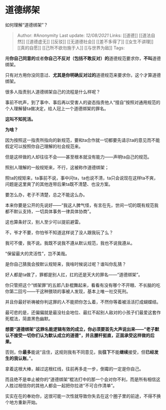 # 道德绑架
如何理解“道德绑架”？

> Author: #Anonymity 
Last update: *12/08/2021* 
Links: [[道德]]  [[道法自然]] [[道德虚无]] [[反驳]] [[无道德社会]] [[差不多得了]] [[女生不讲理]] [[真的自愿]] [[己所不欲勿施于人]] [[与世界为敌]]
Tags:  
  

用**你自己同意的**或者**你自己不反对（包括不敢反对）的**道德规范要求你，**不叫**道德绑架。

只有对方用你没同意过、**尤其是你明确反对过的**道德规范来要求你，这个才算道德绑架。

很多人指责别人道德绑架自己的流程是什么样呢？

事前不吭声，到了事中、事后再以受害人的姿态指责他人“擅自”按照对通用规范的个人理解替ta做决定，给人冠上一个道德绑架的罪名。

**这叫不知死活。**

**为啥？**

因为按照这一指责所指向的新规范，要和ta合作就一切都要先请示ta的意见而不能假定可以按照你自己理解的社会规范来。

但是这样做的人却往往不会——甚至根本就没有能力——声明ta自己的规范。

照别人理解的一般规矩来，不行，这被称作道德绑架；

照ta的规矩来，ta事前不说，事中问ta，ta也说不清，ta只会说现在这样ta不爽，问题是这里爽了的其他连带后果ta既不清楚、也没方案。

要怎么办，老子不清楚，总之不能这么办。

本来你要是公开的先说好——“我这人脾气怪，有言在先，世间一切的既有规范我都不默认支持，一切具体事务一律具体协商”。

这也算条好汉，别人至少可以提前避雷。

不，爷才不要，你怕爷不知道这样说了没人跟我玩了么？

我可不傻，我不说。我既不说我不遵从默认规范，我也不说我遵从。

“保留最大的灵活性”，岂不美哉。

是你自己猜我会按默认规矩来，我啥时候说过呢？谁叫你乱猜？

好人都是ta做了，罪都是别人扛，扛的还是天大的罪名——“道德绑架”。

你只管把这个“绑架罪”的五郎八卦棍舞起来，看看有没有哪个不开眼、不长脑的吃你第二回亏——干这种猥琐的事被人发现，基本上唯一社交死刑。

并且你最好祈祷被你判这罪的人不能把你怎么着，不然你等着被活活打成蝴蝶结。

  

最可悲的是，还偏偏就是最没社会地位、最扛不起别人敌对的小孩子们最爱这套作死棍法，简直黑色幽默。

**想要“道德绑架”这罪名能逻辑有效的成立，你必须要首先大声说出来——“老子默认不接受一切你们认为默认成立的道德”，并且腰杆挺直，正面承受这样做的后果。**

否则，你**最多**能说“且住，这规则我有不同意见，我**往下**不能**继续**接受，但**已经发生的我认账**。”。

拿着这根大棒，越过这根红线，往前再多走一步，倒霉的一定是你自己。

而且绝不是单止被你的“道德绑架“棍法打中的那一个会对你不利，而是所有相信这人胜过相信你的其他人都会一起把你拉进“不可合作清单”。

实实在在的奉劝你，这很可能一次性就导致你失去在这个圈子里的前途，不得不换个地方重新开始。
